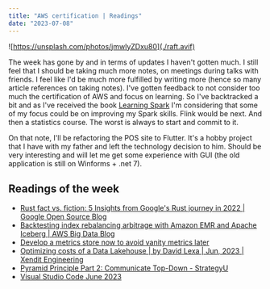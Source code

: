```yaml
---
title: "AWS certification | Readings"
date: "2023-07-08"
---
```


![https://unsplash.com/photos/jmwlyZDxu80](./raft.avif)

The week has gone by and in terms of updates I haven't gotten much. I still feel that I should be taking much more notes, on meetings during talks with friends. I feel like I'd be much more fulfilled by writing more (hence so many article references on taking notes). I've gotten feedback to not consider too much the certification of AWS and focus on learning.
So I've backtracked a bit and as I've received the book [Learning Spark](https://www.goodreads.com/book/show/24808098-learning-spark?ac=1&from_search=true&qid=yvSL5wHXWT&rank=1) I'm considering that some of my focus could be on improving my Spark skills. Flink would be next. And then a statistics course. The worst is always to start and commit to it.

On that note, I'll be refactoring the POS site to Flutter. It's a hobby project that I have with my father and left the technology decision to him. Should be very interesting and will let me get some experience with GUI (the old application is still on Winforms + .net 7).

## Readings of the week

- [Rust fact vs. fiction: 5 Insights from Google's Rust journey in 2022 | Google Open Source Blog](https://opensource.googleblog.com/2023/06/rust-fact-vs-fiction-5-insights-from-googles-rust-journey-2022.html?m=1)
- [Backtesting index rebalancing arbitrage with Amazon EMR and Apache Iceberg | AWS Big Data Blog](https://aws.amazon.com/blogs/big-data/backtesting-index-rebalancing-arbitrage-with-amazon-emr-and-apache-iceberg/)
- [Develop a metrics store now to avoid vanity metrics later](https://www.metabase.com/blog/develop-a-metrics-store-now)
- [Optimizing costs of a Data Lakehouse | by David Lexa | Jun, 2023 | Xendit Engineering](https://blog.xendit.engineer/optimizing-costs-of-a-data-lakehouse-3cb6777b2f94)
- [Pyramid Principle Part 2: Communicate Top-Down - StrategyU](https://strategyu.co/pyramid-principle-part-2-communicate-top-down/)
- [Visual Studio Code June 2023](https://code.visualstudio.com/updates/v1_80#_testing)
